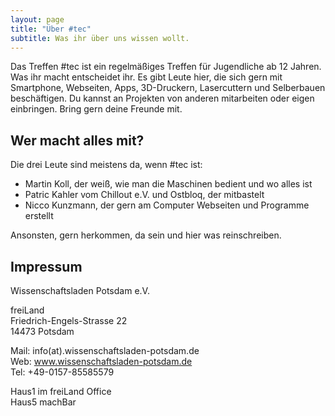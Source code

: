 ```yaml
---
layout: page
title: "Über #tec"
subtitle: Was ihr über uns wissen wollt.
---
```


Das Treffen #tec ist ein regelmäßiges Treffen für Jugendliche ab 12 Jahren.
Was ihr macht entscheidet ihr.
Es gibt Leute hier, die sich gern mit Smartphone, Webseiten, Apps, 3D-Druckern, Lasercuttern und Selberbauen beschäftigen.
Du kannst an Projekten von anderen mitarbeiten oder eigen einbringen.
Bring gern deine Freunde mit.

## Wer macht alles mit?

Die drei Leute sind meistens da, wenn #tec ist:

- Martin Koll, der weiß, wie man die Maschinen bedient und wo alles ist
- Patric Kahler vom Chillout e.V. und Ostbloq, der mitbastelt
- Nicco Kunzmann, der gern am Computer Webseiten und Programme erstellt

Ansonsten, gern herkommen, da sein und hier was reinschreiben.

## Impressum

Wissenschaftsladen Potsdam e.V.

freiLand  
Friedrich-Engels-Strasse 22  
14473 Potsdam

Mail: info(at).wissenschaftsladen-potsdam.de  
Web: www.wissenschaftsladen-potsdam.de  
Tel: +49-0157-85585579  

Haus1 im freiLand Office  
Haus5 machBar


